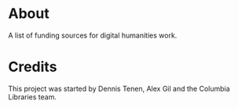 # About

A list of funding sources for digital humanities work.

# Credits

This project was started by Dennis Tenen, Alex Gil and the Columbia Libraries team.
